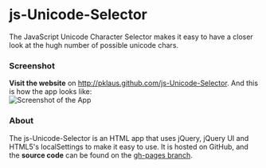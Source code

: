# js-Unicode-Selector
The JavaScript Unicode Character Selector makes it easy to have a closer look at the hugh number of possible unicode chars.
### Screenshot
**Visit the website** on <http://pklaus.github.com/js-Unicode-Selector>. And this is how the app looks like:  
![Screenshot of the App](http://pklaus.github.com/js-Unicode-Selector/images/screenshot_2011-06-19.png)
### About
The js-Unicode-Selector is an HTML app that uses jQuery, jQuery UI and HTML5's localSettings to make it easy to use.
It is hosted on GitHub, and the **source code** can be found on the [gh-pages branch][].

[gh-pages branch]: https://github.com/pklaus/js-Unicode-Selector/tree/gh-pages
